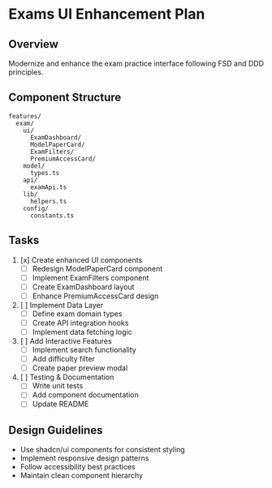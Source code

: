# Exams UI Enhancement Plan

## Overview
Modernize and enhance the exam practice interface following FSD and DDD principles.

## Component Structure
```
features/
  exam/
    ui/
      ExamDashboard/
      ModelPaperCard/
      ExamFilters/
      PremiumAccessCard/
    model/
      types.ts
    api/
      examApi.ts
    lib/
      helpers.ts
    config/
      constants.ts
```

## Tasks
1. [x] Create enhanced UI components
   - [ ] Redesign ModelPaperCard component
   - [ ] Implement ExamFilters component
   - [ ] Create ExamDashboard layout
   - [ ] Enhance PremiumAccessCard design

2. [ ] Implement Data Layer
   - [ ] Define exam domain types
   - [ ] Create API integration hooks
   - [ ] Implement data fetching logic

3. [ ] Add Interactive Features
   - [ ] Implement search functionality
   - [ ] Add difficulty filter
   - [ ] Create paper preview modal

4. [ ] Testing & Documentation
   - [ ] Write unit tests
   - [ ] Add component documentation
   - [ ] Update README

## Design Guidelines
- Use shadcn/ui components for consistent styling
- Implement responsive design patterns
- Follow accessibility best practices
- Maintain clean component hierarchy
